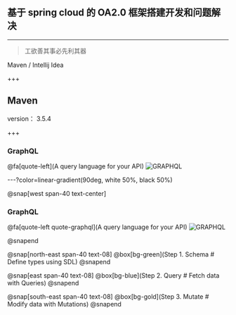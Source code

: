## 基于 spring cloud 的 OA2.0 框架搭建开发和问题解决
---
> 工欲善其事必先利其器

Maven / Intellij Idea


+++

## Maven

version： 3.5.4

+++

### GraphQL
@fa[quote-left](A query language for your API)
![GRAPHQL](https://www.baidu.com/img/bd_logo1.png?where=super)



---?color=linear-gradient(90deg, white 50%, black 50%)

@snap[west span-40 text-center]

### GraphQL
@fa[quote-left quote-graphql](A query language for your API)
![GRAPHQL](https://www.baidu.com/img/bd_logo1.png?where=super)

@snapend

@snap[north-east span-40 text-08]
@box[bg-green](Step 1. Schema # Define types using SDL)
@snapend

@snap[east span-40 text-08]
@box[bg-blue](Step 2. Query # Fetch data with Queries)
@snapend

@snap[south-east span-40 text-08]
@box[bg-gold](Step 3. Mutate # Modify data with Mutations)
@snapend